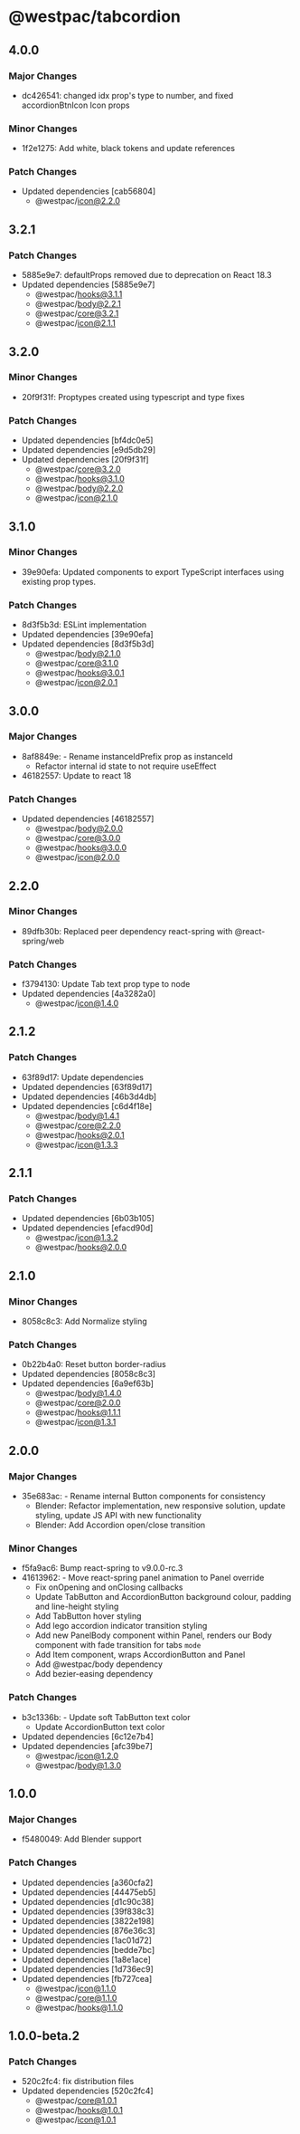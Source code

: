 # @westpac/tabcordion

## 4.0.0

### Major Changes

- dc426541: changed idx prop's type to number, and fixed accordionBtnIcon Icon props

### Minor Changes

- 1f2e1275: Add white, black tokens and update references

### Patch Changes

- Updated dependencies [cab56804]
  - @westpac/icon@2.2.0

## 3.2.1

### Patch Changes

- 5885e9e7: defaultProps removed due to deprecation on React 18.3
- Updated dependencies [5885e9e7]
  - @westpac/hooks@3.1.1
  - @westpac/body@2.2.1
  - @westpac/core@3.2.1
  - @westpac/icon@2.1.1

## 3.2.0

### Minor Changes

- 20f9f31f: Proptypes created using typescript and type fixes

### Patch Changes

- Updated dependencies [bf4dc0e5]
- Updated dependencies [e9d5db29]
- Updated dependencies [20f9f31f]
  - @westpac/core@3.2.0
  - @westpac/hooks@3.1.0
  - @westpac/body@2.2.0
  - @westpac/icon@2.1.0

## 3.1.0

### Minor Changes

- 39e90efa: Updated components to export TypeScript interfaces using existing prop types.

### Patch Changes

- 8d3f5b3d: ESLint implementation
- Updated dependencies [39e90efa]
- Updated dependencies [8d3f5b3d]
  - @westpac/body@2.1.0
  - @westpac/core@3.1.0
  - @westpac/hooks@3.0.1
  - @westpac/icon@2.0.1

## 3.0.0

### Major Changes

- 8af8849e: - Rename instanceIdPrefix prop as instanceId
  - Refactor internal id state to not require useEffect
- 46182557: Update to react 18

### Patch Changes

- Updated dependencies [46182557]
  - @westpac/body@2.0.0
  - @westpac/core@3.0.0
  - @westpac/hooks@3.0.0
  - @westpac/icon@2.0.0

## 2.2.0

### Minor Changes

- 89dfb30b: Replaced peer dependency react-spring with @react-spring/web

### Patch Changes

- f3794130: Update Tab text prop type to node
- Updated dependencies [4a3282a0]
  - @westpac/icon@1.4.0

## 2.1.2

### Patch Changes

- 63f89d17: Update dependencies
- Updated dependencies [63f89d17]
- Updated dependencies [46b3d4db]
- Updated dependencies [c6d4f18e]
  - @westpac/body@1.4.1
  - @westpac/core@2.2.0
  - @westpac/hooks@2.0.1
  - @westpac/icon@1.3.3

## 2.1.1

### Patch Changes

- Updated dependencies [6b03b105]
- Updated dependencies [efacd90d]
  - @westpac/icon@1.3.2
  - @westpac/hooks@2.0.0

## 2.1.0

### Minor Changes

- 8058c8c3: Add Normalize styling

### Patch Changes

- 0b22b4a0: Reset button border-radius
- Updated dependencies [8058c8c3]
- Updated dependencies [6a9ef63b]
  - @westpac/body@1.4.0
  - @westpac/core@2.0.0
  - @westpac/hooks@1.1.1
  - @westpac/icon@1.3.1

## 2.0.0

### Major Changes

- 35e683ac: - Rename internal Button components for consistency
  - Blender: Refactor implementation, new responsive solution, update styling, update JS API with new functionality
  - Blender: Add Accordion open/close transition

### Minor Changes

- f5fa9ac6: Bump react-spring to v9.0.0-rc.3
- 41613962: - Move react-spring panel animation to Panel override
  - Fix onOpening and onClosing callbacks
  - Update TabButton and AccordionButton background colour, padding and line-height styling
  - Add TabButton hover styling
  - Add lego accordion indicator transition styling
  - Add new PanelBody component within Panel, renders our Body component with fade transition for tabs `mode`
  - Add Item component, wraps AccordionButton and Panel
  - Add @westpac/body dependency
  - Add bezier-easing dependency

### Patch Changes

- b3c1336b: - Update soft TabButton text color
  - Update AccordionButton text color
- Updated dependencies [6c12e7b4]
- Updated dependencies [afc39be7]
  - @westpac/icon@1.2.0
  - @westpac/body@1.3.0

## 1.0.0

### Major Changes

- f5480049: Add Blender support

### Patch Changes

- Updated dependencies [a360cfa2]
- Updated dependencies [44475eb5]
- Updated dependencies [d1c90c38]
- Updated dependencies [39f838c3]
- Updated dependencies [3822e198]
- Updated dependencies [876e36c3]
- Updated dependencies [1ac01d72]
- Updated dependencies [bedde7bc]
- Updated dependencies [1a8e1ace]
- Updated dependencies [1d736ec9]
- Updated dependencies [fb727cea]
  - @westpac/icon@1.1.0
  - @westpac/core@1.1.0
  - @westpac/hooks@1.1.0

## 1.0.0-beta.2

### Patch Changes

- 520c2fc4: fix distribution files
- Updated dependencies [520c2fc4]
  - @westpac/core@1.0.1
  - @westpac/hooks@1.0.1
  - @westpac/icon@1.0.1
